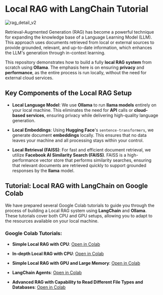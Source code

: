 # Local RAG with LangChain Tutorial

![rag_detail_v2](https://github.com/langchain-ai/rag-from-scratch/assets/122662504/54a2d76c-b07e-49e7-b4ce-fc45667360a1)

Retrieval-Augmented Generation (RAG) has become a powerful technique for expanding the knowledge base of a Language Learning Model (LLM). This approach uses documents retrieved from local or external sources to provide grounded, relevant, and up-to-date information, which enhances the LLM's generation through in-context learning.

This repository demonstrates how to build a fully **local RAG system** from scratch using **Ollama**. The emphasis here is on ensuring **privacy** and **performance**, as the entire process is run locally, without the need for external cloud services.

## Key Components of the Local RAG Setup

- **Local Language Model**: We use **Ollama** to run **llama models** entirely on your local machine. This eliminates the need for **API** calls or **cloud-based services**, ensuring privacy while delivering high-quality language generation.
  
- **Local Embeddings**: Using **Hugging Face**'s `sentence-transformers`, we generate document **embeddings** locally. This ensures that no data leaves your machine and all processing stays within your control.

- **Local Retrieval (FAISS)**: For fast and efficient document retrieval, we utilize **Facebook AI Similarity Search (FAISS)**. FAISS is a high-performance vector store that performs similarity searches, ensuring that relevant documents are retrieved quickly to support grounded responses by the **llama** model.

## Tutorial: Local RAG with LangChain on Google Colab

We have prepared several Google Colab tutorials to guide you through the process of building a Local RAG system using **LangChain** and **Ollama**. These tutorials cover both CPU and GPU setups, allowing you to adapt to the resources available on your local machine.


### Google Colab Tutorials:

- **Simple Local RAG with CPU**: [Open in Colab](https://colab.research.google.com/drive/1-Hq9l2E7tWwOt6WfkaISMMnI1o7MIaRg)
  
- **In-depth Local RAG with CPU**: [Open in Colab](https://colab.research.google.com/drive/1rPIPrH0m9b4tQzzqJ9ZjuZfaNpnfWnnR)

- **Simple Local RAG with GPU and Large Memory**: [Open in Colab](https://colab.research.google.com/drive/1MO4YLQ3kkA5_eSyzgRz4wlPq2LFeobaV)

- **LangChain Agents**: [Open in Colab](https://colab.research.google.com/drive/1-mFnpOJjxErMm-yht625CmjayqsEFjo4)

- **Advanced RAG with Capability to Read Different File Types and Databases**: [Open in Colab](https://colab.research.google.com/drive/1fVNBMgjf6yQX0qpGTd2RF6HR-agjoppN)


